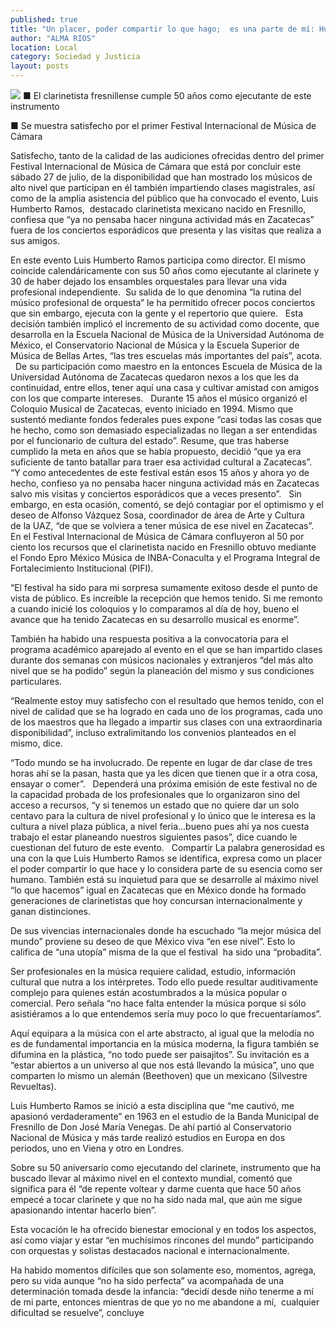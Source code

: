 ```yaml
---
published: true
title: "Un placer, poder compartir lo que hago;  es una parte de mí: Humberto Ramos"
author: "ALMA RIOS"
location: Local
category: Sociedad y Justicia
layout: posts
---
```


![](http://i.imgur.com/CUGf10Bm.jpg)
■ El clarinetista fresnillense cumple 50 años como ejecutante de este instrumento  

■ Se muestra satisfecho por el primer Festival Internacional de Música de Cámara

Satisfecho, tanto de la calidad de las audiciones ofrecidas dentro del primer Festival Internacional de Música de Cámara que está por concluir este sábado 27 de julio, de la disponibilidad que han mostrado los músicos de alto nivel que participan en él también impartiendo clases magistrales, así como de la amplia asistencia del público que ha convocado el evento, Luis Humberto Ramos,  destacado clarinetista mexicano nacido en Fresnillo, confiesa que “ya no pensaba hacer ninguna actividad más en Zacatecas” fuera de los conciertos esporádicos que presenta y las visitas que realiza a sus amigos.

En este evento Luis Humberto Ramos participa como director. El mismo coincide calendáricamente con sus 50 años como ejecutante al clarinete y 30 de haber dejado los ensambles orquestales para llevar una vida profesional independiente.
 Su salida de lo que denomina “la rutina del músico profesional de orquesta” le ha permitido ofrecer pocos conciertos que sin embargo, ejecuta con la gente y el repertorio que quiere.
 
 Esta decisión también implicó el incremento de su actividad como docente, que desarrolla en la Escuela Nacional de Música de la Universidad Autónoma de México, el Conservatorio Nacional de Música y la Escuela Superior de Música de Bellas Artes, “las tres escuelas más importantes del país”, acota.
 
 De su participación como maestro en la entonces Escuela de Música de la Universidad Autónoma de Zacatecas quedaron nexos a los que les da continuidad, entre ellos, tener aquí una casa y cultivar amistad con amigos con los que comparte intereses.
 
 Durante 15 años el músico organizó el Coloquio Musical de Zacatecas, evento iniciado en 1994. Mismo que sustentó mediante fondos federales pues expone “casi todas las cosas que he hecho, como son demasiado especializadas no llegan a ser entendidas por el funcionario de cultura del estado”. Resume, que tras haberse cumplido la meta en años que se había propuesto, decidió “que ya era suficiente de tanto batallar para traer esa actividad cultural a Zacatecas”.
 
 “Y como antecedentes de este festival están esos 15 años y ahora yo de hecho, confieso ya no pensaba hacer ninguna actividad más en Zacatecas salvo mis visitas y conciertos esporádicos que a veces presento”.
 
 Sin embargo, en esta ocasión, comentó, se dejó contagiar por el optimismo y el deseo de Alfonso Vázquez Sosa, coordinador de área de Arte y Cultura de la UAZ, “de que se volviera a tener música de ese nivel en Zacatecas”.
 
 En el Festival Internacional de Música de Cámara confluyeron al 50 por ciento los recursos que el clarinetista nacido en Fresnillo obtuvo mediante el Fondo Epro México Música de INBA-Conaculta y el Programa Integral de Fortalecimiento Institucional (PIFI).

“El festival ha sido para mi sorpresa sumamente exitoso desde el punto de vista de público. Es increíble la recepción que hemos tenido. Si me remonto a cuando inicié los coloquios y lo comparamos al día de hoy, bueno el avance que ha tenido Zacatecas en su desarrollo musical es enorme”.

También ha habido una respuesta positiva a la convocatoria para el programa académico aparejado al evento en el que se han impartido clases durante dos semanas con músicos nacionales y extranjeros “del más alto nivel que se ha podido” según la planeación del mismo y sus condiciones particulares.

“Realmente estoy muy satisfecho con el resultado que hemos tenido, con el nivel de calidad que se ha logrado en cada uno de los programas, cada uno de los maestros que ha llegado a impartir sus clases con una extraordinaria disponibilidad”, incluso extralimitando los convenios planteados en el mismo, dice.

“Todo mundo se ha involucrado. De repente en lugar de dar clase de tres horas ahí se la pasan, hasta que ya les dicen que tienen que ir a otra cosa, ensayar o comer”.
 
 Dependerá una próxima emisión de este festival no de la capacidad probada de los profesionales que lo organizaron sino del acceso a recursos, “y si tenemos un estado que no quiere dar un solo centavo para la cultura de nivel profesional y lo único que le interesa es la cultura a nivel plaza pública, a nivel feria…bueno pues ahí ya nos cuesta trabajo el estar planeando nuestros siguientes pasos”, dice cuando le cuestionan del futuro de este evento.
 
Compartir
La palabra generosidad es una con la que Luis Humberto Ramos se identifica, expresa como un placer el poder compartir lo que hace y lo considera parte de su esencia como ser humano. También está su inquietud para que se desarrolle al máximo nivel “lo que hacemos” igual en Zacatecas que en México donde ha formado generaciones de clarinetistas que hoy concursan internacionalmente y ganan distinciones.

De sus vivencias internacionales donde ha escuchado “la mejor música del mundo” proviene su deseo de que México viva “en ese nivel”. Esto lo califica de “una utopía” misma de la que el festival  ha sido una “probadita”.

Ser profesionales en la música requiere calidad, estudio, información cultural que nutra a los intérpretes. Todo ello puede resultar auditivamente complejo para quienes están acostumbrados a la música popular o comercial. Pero señala “no hace falta entender la música porque si sólo asistiéramos a lo que entendemos sería muy poco lo que frecuentaríamos”.

Aquí equipara a la música con el arte abstracto, al igual que la melodía no es de fundamental importancia en la música moderna, la figura también se difumina en la plástica, “no todo puede ser paisajitos”. Su invitación es a “estar abiertos a un universo al que nos está llevando la música”, uno que comparten lo mismo un alemán (Beethoven) que un mexicano (Silvestre Revueltas).

Luis Humberto Ramos se inició a esta disciplina que “me cautivó, me apasionó verdaderamente” en 1963 en el estudio de la Banda Municipal de Fresnillo de Don José María Venegas. De ahí partió al Conservatorio Nacional de Música y más tarde realizó estudios en Europa en dos periodos, uno en Viena y otro en Londres.

Sobre su 50 aniversario como ejecutando del clarinete, instrumento que ha buscado llevar al máximo nivel en el contexto mundial, comentó que significa para él “de repente voltear y darme cuenta que hace 50 años empecé a tocar clarinete y que no ha sido nada mal, que aún me sigue apasionando intentar hacerlo bien”.

Esta vocación le ha ofrecido bienestar emocional y en todos los aspectos, así como viajar y estar “en muchísimos rincones del mundo” participando con orquestas y solistas destacados nacional e internacionalmente.

Ha habido momentos difíciles que son solamente eso, momentos, agrega, pero su vida aunque “no ha sido perfecta” va acompañada de una determinación tomada desde la infancia: “decidí desde niño tenerme a mí de mi parte, entonces mientras de que yo no me abandone a mí,  cualquier dificultad se resuelve”, concluye
